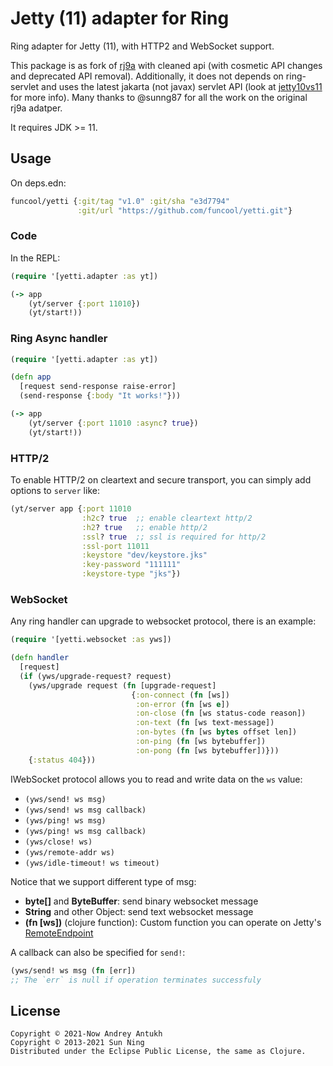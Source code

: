 # Jetty (11) adapter for Ring

Ring adapter for Jetty (11), with HTTP2 and WebSocket support.

This package is as fork of [rj9a][1] with cleaned api (with cosmetic
API changes and deprecated API removal). Additionally, it does not
depends on ring-servlet and uses the latest jakarta (not javax)
servlet API (look at [jetty10vs11][2] for more info). Many thanks to
@sunng87 for all the work on the original rj9a adatper.

[1]: https://github.com/sunng87/ring-jetty9-adapter
[2]: https://webtide.com/jetty-10-and-11-have-arrived

It requires JDK >= 11.

## Usage

On deps.edn:

```clojure
funcool/yetti {:git/tag "v1.0" :git/sha "e3d7794" 
               :git/url "https://github.com/funcool/yetti.git"}
```

### Code

In the REPL:

```clojure
(require '[yetti.adapter :as yt])

(-> app
    (yt/server {:port 11010})
    (yt/start!))
```

### Ring Async handler

```clojure
(require '[yetti.adapter :as yt])

(defn app
  [request send-response raise-error]
  (send-response {:body "It works!"}))

(-> app
    (yt/server {:port 11010 :async? true})
    (yt/start!))
```

### HTTP/2

To enable HTTP/2 on cleartext and secure transport, you can simply add
options to `server` like:

```clojure
(yt/server app {:port 11010
                :h2c? true  ;; enable cleartext http/2
                :h2? true   ;; enable http/2
                :ssl? true  ;; ssl is required for http/2
                :ssl-port 11011
                :keystore "dev/keystore.jks"
                :key-password "111111"
                :keystore-type "jks"})
```

### WebSocket

Any ring handler can upgrade to websocket protocol, there is an example:

```clojure
(require '[yetti.websocket :as yws])

(defn handler
  [request]
  (if (yws/upgrade-request? request)
    (yws/upgrade request (fn [upgrade-request]
                           {:on-connect (fn [ws])
                            :on-error (fn [ws e])
                            :on-close (fn [ws status-code reason])
                            :on-text (fn [ws text-message])
                            :on-bytes (fn [ws bytes offset len])
                            :on-ping (fn [ws bytebuffer])
                            :on-pong (fn [ws bytebuffer])}))
    {:status 404}))
```

IWebSocket protocol allows you to read and write data on the `ws` value:

* `(yws/send! ws msg)`
* `(yws/send! ws msg callback)`
* `(yws/ping! ws msg)`
* `(yws/ping! ws msg callback)`
* `(yws/close! ws)`
* `(yws/remote-addr ws)`
* `(yws/idle-timeout! ws timeout)`

Notice that we support different type of msg:

* **byte[]** and **ByteBuffer**: send binary websocket message
* **String** and other Object: send text websocket message
* **(fn [ws])** (clojure function): Custom function you can operate on Jetty's [RemoteEndpoint][3]

[3]: https://www.eclipse.org/jetty/javadoc/jetty-11/org/eclipse/jetty/websocket/api/RemoteEndpoint.html

A callback can also be specified for `send!`:

```clojure
(yws/send! ws msg (fn [err])
;; The `err` is null if operation terminates successfuly

```

## License

```
Copyright © 2021-Now Andrey Antukh
Copyright © 2013-2021 Sun Ning
Distributed under the Eclipse Public License, the same as Clojure.
```
